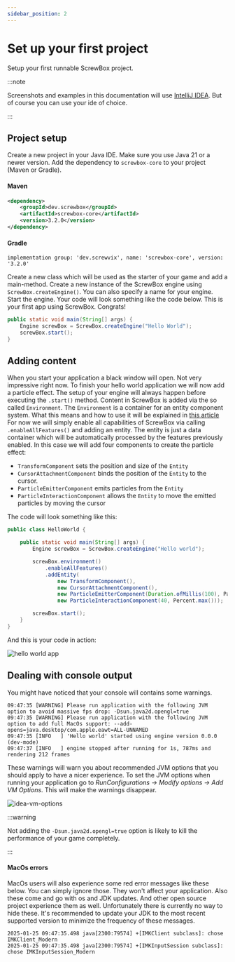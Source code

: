 ```yaml
---
sidebar_position: 2
---
```


# Set up your first project

Setup your first runnable ScrewBox project.

:::note

Screenshots and examples in this documentation will use [IntelliJ IDEA](https://www.jetbrains.com/idea/).
But of course you can use your ide of choice.

:::

## Project setup

Create a new project in your Java IDE.
Make sure you use Java 21 or a newer version.
Add the dependency to `screwbox-core` to your project (Maven or Gradle).

#### Maven

``` xml
<dependency>
    <groupId>dev.screwbox</groupId>
    <artifactId>screwbox-core</artifactId>
    <version>3.2.0</version>
</dependency>
```

#### Gradle

```
implementation group: 'dev.screwvix', name: 'screwbox-core', version: '3.2.0'
```

Create a new class which will be used as the starter of your game and add a main-method.
Create a new instance of the ScrewBox engine using `ScrewBox.createEngine()`.
You can also specify a name for your engine.
Start the engine.
Your code will look something like the code below.
This is your first app using ScrewBox. Congrats!

``` java title="HelloWorld.java"
public static void main(String[] args) {
    Engine screwBox = ScrewBox.createEngine("Hello World");
    screwBox.start();
}
```

## Adding content

When you start your application a black window will open.
Not very impressive right now.
To finish your hello world application we will now add a particle effect.
The setup of your engine will always happen before executing the `.start()` method.
Content in ScrewBox is added via the so called `Environment`.
The `Environment` is a container for an entity component system.
What this means and how to use it will be explained in [this article](../ecs.md)
For now we will simply enable all capabilities of ScrewBox via calling `.enableAllFeatures()` and adding an entity.
The entity is just a data container which will be automatically processed by the features previously enabled.
In this case we will add four components to create the particle effect:

- `TransformComponent` sets the position and size of the `Entity`
- `CursorAttachmentComponent` binds the position of the `Entity` to the cursor.
- `ParticleEmitterComponent` emits particles from the `Entity`
- `ParticleInteractionComponent` allows the `Entity` to move the emitted particles by moving the cursor

The code will look something like this:

``` java
public class HelloWorld {

    public static void main(String[] args) {
        Engine screwBox = ScrewBox.createEngine("Hello world");

        screwBox.environment()
            .enableAllFeatures()
            .addEntity(
                new TransformComponent(),
                new CursorAttachmentComponent(),
                new ParticleEmitterComponent(Duration.ofMillis(100), ParticlesBundle.CONFETTI),
                new ParticleInteractionComponent(40, Percent.max()));

        screwBox.start();
    }
}
```

And this is your code in action:

![hello world app](hello-world.png)

## Dealing with console output

You might have noticed that your console will contains some warnings.

``` text
09:47:35 [WARNING] Please run application with the following JVM option to avoid massive fps drop: -Dsun.java2d.opengl=true
09:47:35 [WARNING] Please run application with the following JVM option to add full MacOs support: --add-opens=java.desktop/com.apple.eawt=ALL-UNNAMED
09:47:35 [INFO   ] 'Hello world' started using engine version 0.0.0 (dev-mode)
09:47:37 [INFO   ] engine stopped after running for 1s, 787ms and rendering 212 frames
```

These warnings will warn you about recommended JVM options that you should apply to have a nicer experience.
To set the JVM options when running your application go to *RunConfigurations → Modify options → Add VM Options*.
This will make the warnings disappear.

![idea-vm-options](vm-options.png)

:::warning

Not adding the `-Dsun.java2d.opengl=true` option is likely to kill the performance of your game completely.

:::

#### MacOs errors

MacOs users will also experience some red error messages like these below.
You can simply ignore those.
They won't affect your application.
Also these come and go with os and JDK updates.
And other open source project experience them as well.
Unfortunately there is currently no way to hide these.
It's recommended to update your JDK to the most recent supported version to minimize the frequency of these messages.

``` text
2025-01-25 09:47:35.498 java[2300:79574] +[IMKClient subclass]: chose IMKClient_Modern
2025-01-25 09:47:35.498 java[2300:79574] +[IMKInputSession subclass]: chose IMKInputSession_Modern
```